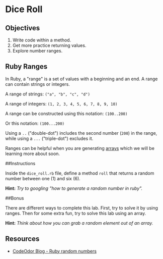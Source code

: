 # Dice Roll

## Objectives

1. Write code within a method.
2. Get more practice returning values.
3. Explore number ranges.

## Ruby Ranges

In Ruby, a "range" is a set of values with a beginning and an end. A range can contain strings or integers. 

A range of strings: `("a", "b", "c", "d")`

A range of integers: `(1, 2, 3, 4, 5, 6, 7, 8, 9, 10)`

A range can be constructed using this notation: `(100..200)`

Or this notation: `(100...200)`

Using a `..` ("double-dot") includes the second number (`200`) in the range, while using a `...` ("triple-dot") excludes it.

Ranges can be helpful when you are generating [arrays](http://ruby-doc.org/core-2.2.0/Array.html) which we will be learning more about soon.  

##Instructions 

Inside the `dice_roll.rb` file, define a method `roll` that returns a random number between one (1) and six (6).

**Hint:** *Try to googling "how to generate a random number in ruby".*


##Bonus

There are different ways to complete this lab. First, try to solve it by using ranges. Then for some extra fun, try to solve this lab using an array. 

**Hint:** *Think about how you can grab a random element out of an array.* 

## Resources
* [CodeOdor Blog - Ruby random numbers](http://www.codeodor.com/index.cfm/2007/3/25/Ruby-random-numbers/1042)
